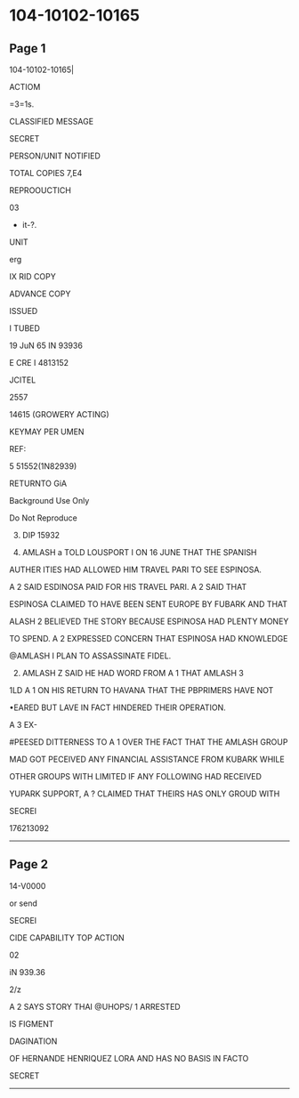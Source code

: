 # 104-10102-10165

## Page 1

104-10102-10165|

ACTIOM

=3=1s.

CLASSIFIED MESSAGE

SECRET

PERSON/UNIT NOTIFIED

TOTAL COPIES 7,E4

REPROOUCTICH

03

- it-?.

UNIT

erg

IX RID COPY

ADVANCE COPY

ISSUED

I TUBED

19 JuN 65 IN 93936

E CRE I 4813152

JCITEL

2557

14615 (GROWERY ACTING)

KEYMAY PER UMEN

REF:

5 51552(1N82939)

RETURNTO GiA

Background Use Only

Do Not Reproduce

3. DIP 15932

1. AMLASH a TOLD LOUSPORT I ON 16 JUNE THAT THE SPANISH

AUTHER ITIES HAD ALLOWED HIM TRAVEL PARI TO SEE ESPINOSA.

A 2 SAID ESDINOSA PAID FOR HIS TRAVEL PARI. A 2 SAID THAT

ESPINOSA CLAIMED TO HAVE BEEN SENT EUROPE BY FUBARK AND THAT

ALASH 2 BELIEVED THE STORY BECAUSE ESPINOSA HAD PLENTY MONEY

TO SPEND. A 2 EXPRESSED CONCERN THAT ESPINOSA HAD KNOWLEDGE

@AMLASH I PLAN TO ASSASSINATE FIDEL.

2. AMLASH Z SAID HE HAD WORD FROM A 1 THAT AMLASH 3

1LD A 1 ON HIS RETURN TO HAVANA THAT THE PBPRIMERS HAVE NOT

•EARED BUT LAVE IN FACT HINDERED THEIR OPERATION.

A 3 EX-

#PEESED DITTERNESS TO A 1 OVER THE FACT THAT THE AMLASH GROUP

MAD GOT PECEIVED ANY FINANCIAL ASSISTANCE FROM KUBARK WHILE

OTHER GROUPS WITH LIMITED IF ANY FOLLOWING HAD RECEIVED

YUPARK SUPPORT, A ? CLAIMED THAT THEIRS HAS ONLY GROUD WITH

SECREI

176213092

---

## Page 2

14-V0000

or send

SECREI

CIDE CAPABILITY TOP ACTION

02

iN 939.36

2/z

A 2 SAYS STORY THAI @UHOPS/ 1 ARRESTED

IS FIGMENT

DAGINATION

OF HERNANDE HENRIQUEZ LORA AND HAS NO BASIS IN FACTO

SECRET

---

